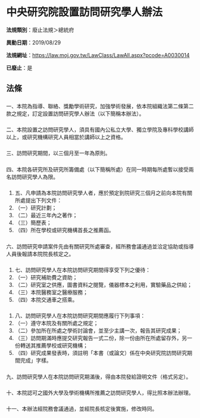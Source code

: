 # 中央研究院設置訪問研究學人辦法

**法規類別**：廢止法規＞總統府

**異動日期**：2019/08/29  

**法規網址**：https://law.moj.gov.tw/LawClass/LawAll.aspx?pcode=A0030014

**已廢止**：是



## 法條
##### 
一、本院為指導、聯絡、獎勵學術研究，加強學術發展，依本院組織法第二條第二款之規定，訂定設置訪問研究學人辦法（以下簡稱本辦法）。

##### 
二、本院設置之訪問研究學人，須具有國內公私立大學、獨立學院及專科學校講師以上，或研究機構研究人員相當於講師以上之資格。

##### 
三、訪問研究期間，以三個月至一年為原則。

##### 
四、本院各研究所及研究所籌備處（以下簡稱所處）在同一時期每所處暫以接受兩名訪問研究學人為限。

##### 
1. 五、凡申請為本院訪問研究學人者，應於預定到院研究三個月之前向本院有關所處提出下列文件：
1. （一）研究計劃；
1. （二）最近三年內之著作；
1. （三）簡歷表；
1. （四）所在學校或研究機構首長之推薦函。

##### 
六、訪問研究申請案件先由有關研究所處審查，經所務會議通過並洽定協助或指導人員後報請本院院長核定之。

##### 
1. 七、訪問研究學人在本院訪問研究期間得享受下列之優待：
1. （一）研究補助費之資助；
1. （二）研究室之供應，圖書資料之閱覽，儀器標本之利用，實驗藥品之供給；
1. （三）本院醫務室之醫療服務；
1. （四）本院交通車之搭乘。

##### 
1. 八、訪問研究學人在本院訪問研究期間應履行下列事項：
1. （一）遵守本院及有關所處之規定；
1. （二）參加所在所處之學術討論會，並至少主講一次，報告其研究成果；
1. （三）訪問期滿時應提交研究報告一式二份，除一份由所在所處留存外，另一份轉送其推薦學校或研究機構；
1. （四）研究成果發表時，須註明「本書（或論文）係在中央研究院訪問研究期間完成」字樣。

##### 
九、訪問研究學人在本院訪問研究期滿後，得由本院發給證明文件（格式另定）。

##### 
十、本院認可之國外大學及學術機構所推薦之訪問研究學人，得比照本辦法辦理。

##### 
十一、本辦法經院務會議通過，並經院長核定後實施，修改時同。


